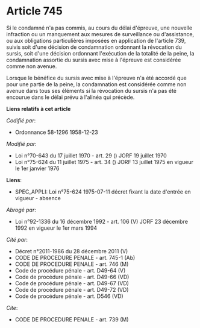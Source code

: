 # Article 745

Si le condamné n'a pas commis, au cours du délai d'épreuve, une nouvelle infraction ou un manquement aux mesures de
surveillance ou d'assistance, ou aux obligations particulières imposées en application de l'article 739, suivis soit d'une
décision de condamnation ordonnant la révocation du sursis, soit d'une décision ordonnant l'exécution de la totalité de la
peine, la condamnation assortie du sursis avec mise à l'épreuve est considérée comme non avenue.

Lorsque le bénéfice du sursis avec mise à l'épreuve n'a été accordé que pour une partie de la peine, la condamnation est
considérée comme non avenue dans tous ses éléments si la révocation du sursis n'a pas été encourue dans le délai prévu à
l'alinéa qui précède.

**Liens relatifs à cet article**

_Codifié par_:

  - Ordonnance 58-1296 1958-12-23

_Modifié par_:

  - Loi n°70-643 du 17 juillet 1970 - art. 29 () JORF 19 juillet 1970
  - Loi n°75-624 du 11 juillet 1975 - art. 34 () JORF 13 juillet 1975 en vigueur le 1er janvier 1976

**Liens**:

  - SPEC_APPLI: Loi n°75-624 1975-07-11 décret fixant la date d'entrée en vigueur - absence

_Abrogé par_:

  - Loi n°92-1336 du 16 décembre 1992 - art. 106 (V) JORF 23 décembre 1992 en vigueur le 1er mars 1994

_Cité par_:

  - Décret n°2011-1986 du 28 décembre 2011 (V)
  - CODE DE PROCEDURE PENALE - art. 745-1 (Ab)
  - CODE DE PROCEDURE PENALE - art. 746 (M)
  - Code de procédure pénale - art. D49-64 (V)
  - Code de procédure pénale - art. D49-66 (VD)
  - Code de procédure pénale - art. D49-67 (VD)
  - Code de procédure pénale - art. D49-72 (VD)
  - Code de procédure pénale - art. D546 (VD)

_Cite_:

  - CODE DE PROCEDURE PENALE - art. 739 (M)
